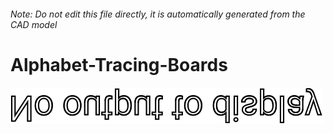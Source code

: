 ###### Note: Do not edit this file directly, it is automatically generated from the CAD model

# Alphabet-Tracing-Boards

![](/project.svg)



 

